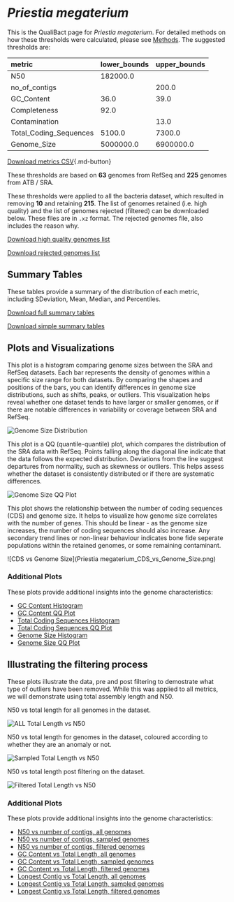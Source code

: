 # *Priestia megaterium*

This is the QualiBact page for *Priestia megaterium*. For detailed methods on how these thresholds were calculated, please see [Methods](../../methods.md).
The suggested thresholds are: 

| metric                 | lower_bounds   | upper_bounds   |
|:-----------------------|:---------------|:---------------|
| N50                    | 182000.0       |                |
| no_of_contigs          |                | 200.0          |
| GC_Content             | 36.0           | 39.0           |
| Completeness           | 92.0           |                |
| Contamination          |                | 13.0           |
| Total_Coding_Sequences | 5100.0         | 7300.0         |
| Genome_Size            | 5000000.0      | 6900000.0      |

[Download metrics CSV](Priestia_megaterium_metrics.csv){.md-button}


These thresholds are based on **63** genomes from RefSeq and **225** genomes from ATB / SRA.

These thresholds were applied to all the bacteria dataset, which resulted in removing **10** and retaining **215**.
The list of genomes retained (i.e. high quality) and the list of genomes rejected (filtered) can be downloaded below. These files are in `.xz` format. The rejected genomes file, also includes the reason why.

[Download high quality genomes list](Priestia_megaterium_high_quality_genomes.csv.xz)


[Download rejected genomes list](Priestia_megaterium_filtered_out_genomes.csv.xz)



## Summary Tables
These tables provide a summary of the distribution of each metric, including SDeviation, Mean, Median, and Percentiles.

[Download full summary tables](summary.csv)

[Download simple summary tables](selected_summary.csv)

## Plots and Visualizations

This plot is a histogram comparing genome sizes between the SRA and RefSeq datasets. Each bar represents the density of genomes within a specific size range for both datasets. By comparing the shapes and positions of the bars, you can identify differences in genome size distributions, such as shifts, peaks, or outliers. This visualization helps reveal whether one dataset tends to have larger or smaller genomes, or if there are notable differences in variability or coverage between SRA and RefSeq.

![Genome Size Distribution](Genome_Size_refseq_histogram_kde.png)

This plot is a QQ (quantile-quantile) plot, which compares the distribution of the SRA data with RefSeq. Points falling along the diagonal line indicate that the data follows the expected distribution. Deviations from the line suggest departures from normality, such as skewness or outliers. This helps assess whether the dataset is consistently distributed or if there are systematic differences.

![Genome Size QQ Plot](Genome_Size_refseq_qqplot.png)

This plot shows the relationship between the number of coding sequences (CDS) and genome size. It helps to visualize how genome size correlates with the number of genes. This should be linear - as the genome size increases, the number of coding sequences should also increase. Any secondary trend lines or non-linear behaviour indicates bone fide seperate populations within the retained genomes, or some remaining contaminant. 

![CDS vs Genome Size](Priestia megaterium_CDS_vs_Genome_Size.png)

### Additional Plots

These plots provide additional insights into the genome characteristics:

- [GC Content Histogram](GC_Content_refseq_histogram_kde.png)
- [GC Content QQ Plot](GC_Content_refseq_qqplot.png)
- [Total Coding Sequences Histogram](Total_Coding_Sequences_refseq_histogram_kde.png)
- [Total Coding Sequences QQ Plot](Total_Coding_Sequences_refseq_qqplot.png)
- [Genome Size Histogram](Genome_Size_refseq_histogram_kde.png)
- [Genome Size QQ Plot](Genome_Size_refseq_qqplot.png)
## Illustrating the filtering process
These plots illustrate the data, pre and post filtering to demostrate what type of outliers have been removed. While this was applied to all metrics, we will demonstrate using total assembly length and N50.

N50 vs total length for all genomes in the dataset.

![ALL Total Length vs N50](Priestia_megaterium_all_total_length_N50.png)

N50 vs total length for genomes in the dataset, coloured according to whether they are an anomaly or not.

![Sampled Total Length vs N50](Priestia_megaterium_sample_total_length_N50.png)

N50 vs total length post filtering on the dataset.

![Filtered Total Length vs N50](Priestia_megaterium_filt_total_length_N50.png)

### Additional Plots

These plots provide additional insights into the genome characteristics:

- [N50 vs number of contigs, all genomes](Priestia_megaterium_all_N50_number.png)
- [N50 vs number of contigs, sampled genomes](Priestia_megaterium_sample_N50_number.png)
- [N50 vs number of contigs, filtered genomes](Priestia_megaterium_filt_N50_number.png)
- [GC Content vs Total Length, all genomes](Priestia_megaterium_all_total_length_GC_Content.png)
- [GC Content vs Total Length, sampled genomes](Priestia_megaterium_sample_total_length_GC_Content.png)
- [GC Content vs Total Length, filtered genomes](Priestia_megaterium_filt_total_length_GC_Content.png)
- [Longest Contig vs Total Length, all genomes](Priestia_megaterium_all_total_length_longest.png)
- [Longest Contig vs Total Length, sampled genomes](Priestia_megaterium_sample_total_length_longest.png)
- [Longest Contig vs Total Length, filtered genomes](Priestia_megaterium_filt_total_length_longest.png)
